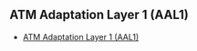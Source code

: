## ATM Adaptation Layer 1 (AAL1)
* [ATM Adaptation Layer 1 (AAL1)](https://www.oiforum.com/wp-content/uploads/2019/01/npf2006.020.00-1.pdf)
